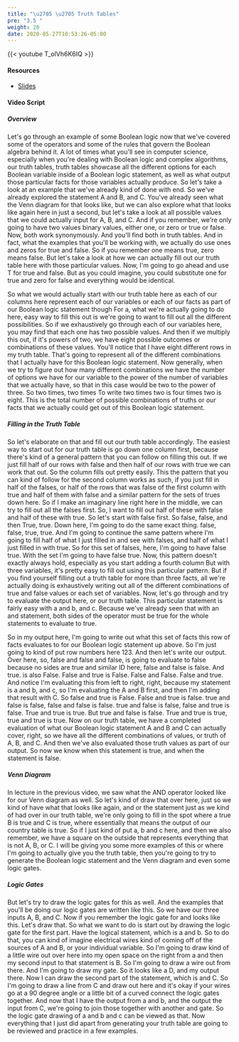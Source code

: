 ```yaml
---
title: "\u2705 \u2705 Truth Tables"
pre: "3.5 "
weight: 20
date: 2020-05-27T10:53:26-05:00
---
```


{{< youtube T_olVh6K6IQ >}}


#### Resources

* [Slides](../slides/03-Bits-and-Boolean-Algebra.pdf)

#### Video Script

##### Overview

Let's go through an example of some Boolean logic now that we've covered some of the operators and some of the rules that govern the Boolean algebra behind it. A lot of times what you'll see in computer science, especially when you're dealing with Boolean logic and complex algorithms, our truth tables, truth tables showcase all the different options for each Boolean variable inside of a Boolean logic statement, as well as what output those particular facts for those variables actually produce. So let's take a look at an example that we've already kind of done with end. So we've already explored the statement A and B, and C. You've already seen what the Venn diagram for that looks like, but we can also explore what that looks like again here in just a second, but let's take a look at all possible values that we could actually input for A, B, and C. And if you remember, we're only going to have two values binary values, either one, or zero or true or false. Now, both work synonymously. And you'll find both in truth tables. And in fact, what the examples that you'll be working with, we actually do use ones and zeros for true and false. So if you remember one means true, zero means false. But let's take a look at how we can actually fill out our truth table here with those particular values. Now, I'm going to go ahead and use T for true and false. But as you could imagine, you could substitute one for true and zero for false and everything would be identical. 

So what we would actually start with our truth table here as each of our columns here represent each of our variables or each of our facts as part of our Boolean logic statement though For a, what we're actually going to do here, easy way to fill this out is we're going to want to fill out all the different possibilities. So if we exhaustively go through each of our variables here, you may find that each one has two possible values. And then if we multiply this out, if it's powers of two, we have eight possible outcomes or combinations of these values. You'll notice that I have eight different rows in my truth table. That's going to represent all of the different combinations that I actually have for this Boolean logic statement. Now generally, when we try to figure out how many different combinations we have the number of options we have for our variable to the power of the number of variables that we actually have, so that in this case would be two to the power of three. So two times, two times To write two times two is four times two is eight. This is the total number of possible combinations of truths or our facts that we actually could get out of this Boolean logic statement. 

##### Filling in the Truth Table

So let's elaborate on that and fill out our truth table accordingly. The easiest way to start out for our truth table is go down one column first, because there's kind of a general pattern that you can follow on filling this out. If we just fill half of our rows with false and then half of our rows with true we can work that out. So the column fills out pretty easily. This the pattern that you can kind of follow for the second column works as such, if you just fill in half of the falses, or half of the rows that was false of the first column with true and half of them with false and a similar pattern for the sets of trues down here. So if I make an imaginary line right here in the middle, we can try to fill out all the falses first. So, I want to fill out half of these with false and half of these with true. So let's start with false first. So false, false, and then True, true. Down here, I'm going to do the same exact thing. false, false, true, true. And I'm going to continue the same pattern where I'm going to fill half of what I just filled in and see with falses, and half of what I just filled in with true. So for this set of falses, here, I'm going to have false true. With the set I'm going to have false true. Now, this pattern doesn't exactly always hold, especially as you start adding a fourth column But with three variables, it's pretty easy to fill out using this particular pattern. But if you find yourself filling out a truth table for more than three facts, all we're actually doing is exhaustively writing out all of the different combinations of true and false values or each set of variables. Now, let's go through and try to evaluate the output here, or our truth table. This particular statement is fairly easy with a and b, and c. Because we've already seen that with an and statement, both sides of the operator must be true for the whole statements to evaluate to true. 

So in my output here, I'm going to write out what this set of facts this row of facts evaluates to for our Boolean logic statement up above. So I'm just going to kind of put row numbers here 123. And then let's write our output. Over here, so, false and false and false, is going to evaluate to false because no sides are true and similar ID here, false and false is false. And true. is also False. False and true is False. False and False. False and true. And notice I'm evaluating this from left to right, right, because my statement is a and b, and c, so I'm evaluating the A and B first, and then I'm adding that result with C. So false and true is False. False and true is false. true and false is false, false and false is false. true and false is false, false and true is false. True and true is true. But true and false is false. True and true is true, true and true is true. Now on our truth table, we have a completed evaluation of what our Boolean logic statement A and B and C can actually cover, right, so we have all the different combinations of values, or truth of A, B, and C. And then we've also evaluated those truth values as part of our output. So now we know when this statement is true, and when the statement is false. 

##### Venn Diagram

In lecture in the previous video, we saw what the AND operator looked like for our Venn diagram as well. So let's kind of draw that over here, just so we kind of have what that looks like again, and or the statement just as we kind of had over in our truth table, we're only going to fill in the spot where a true B is true and C is true, where essentially that means the output of our country table is true. So if I just kind of put a, b and c here, and then we also remember, we have a square on the outside that represents everything that is not A, B, or C. I will be giving you some more examples of this or where I'm going to actually give you the truth table, then you're going to try to generate the Boolean logic statement and the Venn diagram and even some logic gates. 

##### Logic Gates

But let's try to draw the logic gates for this as well. And the examples that you'll be doing our logic gates are written like this. So we have our three inputs A, B, and C. Now if you remember the logic gate for and looks like this. Let's draw that. So what we want to do is start out by drawing the logic gate for the first part. Have the logical statement, which is a and b. So to do that, you can kind of imagine electrical wires kind of coming off of the sources of A and B, or your individual variable. So I'm going to draw kind of a little wire out over here into my open space on the right from a and then my second input to that statement is B. So I'm going to draw a wire out from there. And I'm going to draw my gate. So it looks like a D, and my output there. Now I can draw the second part of the statement, which is and C. So I'm going to draw a line from C and draw out here and it's okay if your wires go at a 90 degree angle or a little bit of a curved connect the logic gates together. And now that I have the output from a and b, and the output the input from C, we're going to join those together with another and gate. So the logic gate drawing of a and b and c can be viewed as that. Now everything that I just did apart from generating your truth table are going to be reviewed and practice in a few examples. 

